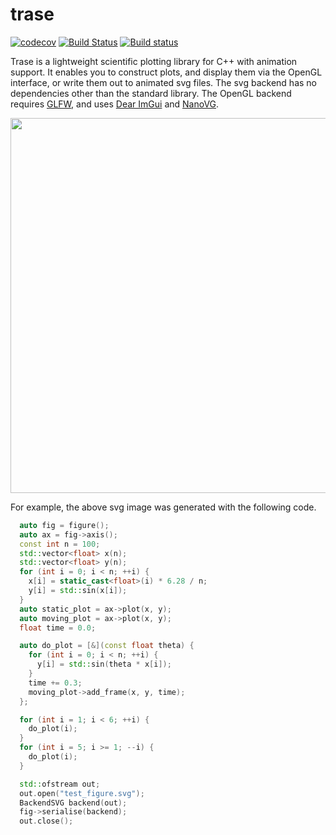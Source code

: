 # trase

[![codecov](https://codecov.io/gh/martinjrobins/trase/branch/master/graph/badge.svg)](https://codecov.io/gh/martinjrobins/trase)
[![Build
Status](https://travis-ci.org/martinjrobins/trase.svg?branch=master)](https://travis-ci.org/martinjrobins/trase)
[![Build 
status](https://ci.appveyor.com/api/projects/status/kfm43tg6qltyjsyl/branch/master?svg=true)](https://ci.appveyor.com/project/martinjrobins/trase/branch/master)

Trase is a lightweight scientific plotting library for C++ with animation 
support. It enables you to construct plots, and display them via the OpenGL 
interface, or write them out to animated svg files. The svg backend has no dependencies other than the standard library. The OpenGL backend requires [GLFW](http://www.glfw.org/), and uses [Dear ImGui](https://github.com/ocornut/imgui) and [NanoVG](https://github.com/memononen/nanovg).


<p align="center">
  <img width="600" 
  src="https://cdn.rawgit.com/martinjrobins/trase/svg/test_figure.svg">
</p>


For example, the above svg image was generated with the following code.

```cpp
  auto fig = figure();
  auto ax = fig->axis();
  const int n = 100;
  std::vector<float> x(n);
  std::vector<float> y(n);
  for (int i = 0; i < n; ++i) {
    x[i] = static_cast<float>(i) * 6.28 / n;
    y[i] = std::sin(x[i]);
  }
  auto static_plot = ax->plot(x, y);
  auto moving_plot = ax->plot(x, y);
  float time = 0.0;

  auto do_plot = [&](const float theta) {
    for (int i = 0; i < n; ++i) {
      y[i] = std::sin(theta * x[i]);
    }
    time += 0.3;
    moving_plot->add_frame(x, y, time);
  };

  for (int i = 1; i < 6; ++i) {
    do_plot(i);
  }
  for (int i = 5; i >= 1; --i) {
    do_plot(i);
  }

  std::ofstream out;
  out.open("test_figure.svg");
  BackendSVG backend(out);
  fig->serialise(backend);
  out.close();
```

